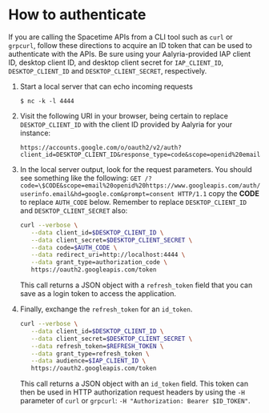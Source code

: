 # How to authenticate

If you are calling the Spacetime APIs from a CLI tool such as `curl` or
`grpcurl`, follow these directions to acquire an ID token that can be used to
authenticate with the APIs. Be sure using your Aalyria-provided IAP client ID,
desktop client ID, and desktop client secret for `IAP_CLIENT_ID`,
`DESKTOP_CLIENT_ID` and `DESKTOP_CLIENT_SECRET`, respectively.

1. Start a local server that can echo incoming requests

   ```console
   $ nc -k -l 4444
   ```

2. Visit the following URI in your browser, being certain to replace
   `DESKTOP_CLIENT_ID` with the client ID provided by Aalyria for your instance:

   ```
   https://accounts.google.com/o/oauth2/v2/auth?client_id=DESKTOP_CLIENT_ID&response_type=code&scope=openid%20email&access_type=offline&redirect_uri=http://localhost:4444
   ```

3. In the local server output, look for the request parameters. You should see
   something like the following:
   `GET /?code=\$CODE&scope=email%20openid%20https://www.googleapis.com/auth/userinfo.email&hd=google.com&prompt=consent HTTP/1.1`
   copy the **CODE** to replace `AUTH_CODE` below. Remember to replace
   `DESKTOP_CLIENT_ID` and `DESKTOP_CLIENT_SECRET` also:

   ```sh
   curl --verbose \
      --data client_id=$DESKTOP_CLIENT_ID \
      --data client_secret=$DESKTOP_CLIENT_SECRET \
      --data code=$AUTH_CODE \
      --data redirect_uri=http://localhost:4444 \
      --data grant_type=authorization_code \
      https://oauth2.googleapis.com/token
   ```

   This call returns a JSON object with a `refresh_token` field that you can
   save as a login token to access the application.

4. Finally, exchange the `refresh_token` for an `id_token`.

   ```sh
   curl --verbose \
      --data client_id=$DESKTOP_CLIENT_ID \
      --data client_secret=$DESKTOP_CLIENT_SECRET \
      --data refresh_token=$REFRESH_TOKEN \
      --data grant_type=refresh_token \
      --data audience=$IAP_CLIENT_ID \
      https://oauth2.googleapis.com/token
   ```

   This call returns a JSON object with an `id_token` field. This token can
   then be used in HTTP authorization request headers by using the `-H`
   parameter of `curl` or `grpcurl`: `-H "Authorization: Bearer $ID_TOKEN"`.
